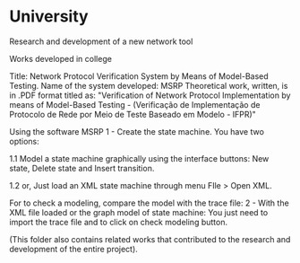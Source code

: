 # University
Research and development of a new network tool

Works developed in college

Title: Network Protocol Verification System by Means of Model-Based Testing. 
Name of the system developed: MSRP
Theoretical work, written, is in .PDF format titled as: "Verification of Network Protocol Implementation by means of Model-Based Testing - (Verificação de Implementação de Protocolo de Rede por Meio de Teste Baseado em Modelo - IFPR)"


Using the software MSRP
1 - Create the state machine.
You have two options:
 
1.1 Model a state machine graphically using the interface buttons: 
New state, Delete state and Insert transition.
 
1.2 or, Just load an XML state machine through menu FIle > Open XML.

For to check a modeling, compare the model with the trace file:
2 - With the XML file loaded or the graph model of state machine:
You just need to import the trace file and to click on check modeling button.


(This folder also contains related works that contributed to the research and development of the entire project).
